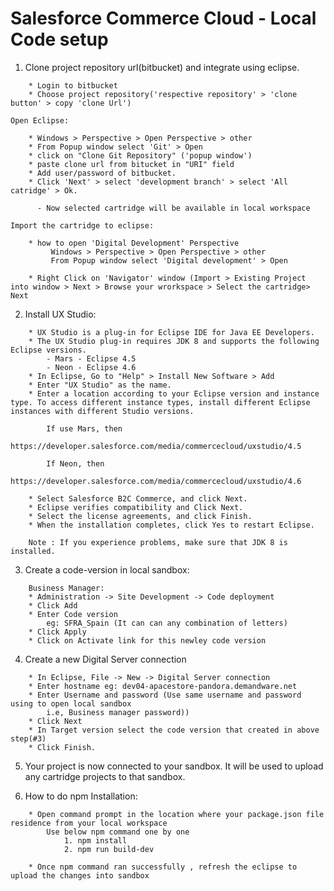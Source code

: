 # Salesforce Commerce Cloud - Local Code setup #

1. Clone project repository url(bitbucket) and integrate using eclipse.

```
	* Login to bitbucket 
	* Choose project repository('respective repository' > 'clone button' > copy 'clone Url')
```	
	Open Eclipse:
```	
	* Windows > Perspective > Open Perspective > other
	* From Popup window select 'Git' > Open
	* click on "Clone Git Repository" ('popup window')
	* paste clone url from bitucket in "URI" field
	* Add user/password of bitbucket.
	* Click 'Next' > select 'development branch' > select 'All catridge' > Ok.
	
	  - Now selected cartridge will be available in local workspace
```
	Import the cartridge to eclipse:
```	
	* how to open 'Digital Development' Perspective
		 Windows > Perspective > Open Perspective > other
		 From Popup window select 'Digital development' > Open
		 
	* Right Click on 'Navigator' window (Import > Existing Project into window > Next > Browse your wrorkspace > Select the cartridge> Next
```	

2. Install UX Studio:

```
	* UX Studio is a plug-in for Eclipse IDE for Java EE Developers.
	* The UX Studio plug-in requires JDK 8 and supports the following Eclipse versions.
		- Mars - Eclipse 4.5
		- Neon - Eclipse 4.6
	* In Eclipse, Go to "Help" > Install New Software > Add
	* Enter "UX Studio" as the name.
	* Enter a location according to your Eclipse version and instance type. To access different instance types, install different Eclipse instances with different Studio versions.

		If use Mars, then
		https://developer.salesforce.com/media/commercecloud/uxstudio/4.5

		If Neon, then
		https://developer.salesforce.com/media/commercecloud/uxstudio/4.6

	* Select Salesforce B2C Commerce, and click Next.
	* Eclipse verifies compatibility and Click Next.
	* Select the license agreements, and click Finish.
	* When the installation completes, click Yes to restart Eclipse.

	Note : If you experience problems, make sure that JDK 8 is installed.
```

3. Create a code-version in local sandbox:

```
	Business Manager:
	* Administration -> Site Development -> Code deployment
	* Click Add
	* Enter Code version 
		eg: SFRA_Spain (It can can any combination of letters)
	* Click Apply
	* Click on Activate link for this newley code version
```

4. Create a new Digital Server connection

```
	* In Eclipse, File -> New -> Digital Server connection
	* Enter hostname eg: dev04-apacestore-pandora.demandware.net
	* Enter Username and password (Use same username and password using to open local sandbox 
		i.e, Business manager password))
	* Click Next
	* In Target version select the code version that created in above step(#3)
	* Click Finish.
```	

5. Your project is now connected to your sandbox. It will be used to upload any cartridge projects to that sandbox.


6. How to do npm Installation:

```
	* Open command prompt in the location where your package.json file residence from your local workspace
		Use below npm command one by one
			1. npm install
			2. npm run build-dev 

	* Once npm command ran successfully , refresh the eclipse to upload the changes into sandbox
```
	
